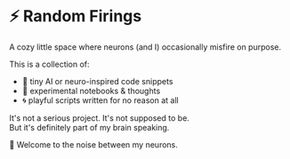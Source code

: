 # ⚡ Random Firings

A cozy little space where neurons (and I) occasionally misfire on purpose.

This is a collection of:
- 🤖 tiny AI or neuro-inspired code snippets
- 🧠 experimental notebooks & thoughts
- 🌀 playful scripts written for no reason at all

It's not a serious project. It's not supposed to be.  
But it's definitely part of my brain speaking.

💛 Welcome to the noise between my neurons.

